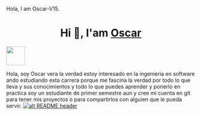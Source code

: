 Hola, I am Oscar-V15.
<h1 align="center">Hi 👋, I'am <a href="https://Oscar.github.io/Me.io/" target="blank">
Oscar</a></h1>
<picture><img src = "https://github.com/7oSkaaa/7oSkaaa/blob/main/Images/about_me.gif?raw=true" width = 50px></picture>
</div>

Hola, soy Oscar vera la verdad estoy interesado en la ingenieria en software ando estudiando esta carrera porque me fascina la verdad por todo lo que lleva y sus conocimientos y todo lo que puedes aprender y ponerlo en practica soy un estudiante de primer semestre aun y cree mi cuenta en git para tener mis proyectos o para compartirlos con alguien que le pueda servir.
<a href="https://drive.google.com/uc?export=download&id=15B9sVQpIXlQ2JeYOm9V5SNiLHiInW9tU" target="_blank" rel="download org image">![alt README header](https://github.com/zmcx16/zmcx16/blob/master/images/kanban1-demo.jpg?raw=true)</a>
